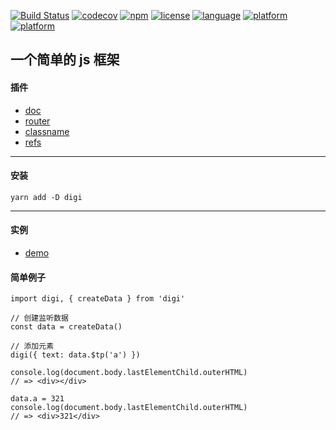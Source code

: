 [![Build Status](https://travis-ci.org/digi1874/digi.svg?branch=master)](https://travis-ci.org/digi1874/digi)
[![codecov](https://codecov.io/gh/digi1874/digi/branch/master/graph/badge.svg)](https://codecov.io/gh/digi1874/digi)
[![npm](https://img.shields.io/npm/v/digi.svg)](https://www.npmjs.com/package/digi)
[![license](https://img.shields.io/npm/l/digi.svg)](https://github.com/digi1874/digi/blob/master/LICENSE)
[![language](https://img.shields.io/badge/language-javascript-orange.svg)](https://developer.mozilla.org/bm/docs/Web/JavaScript)
[![platform](https://img.shields.io/badge/platform-nodejs-lightgrey.svg)](https://nodejs.org)
[![platform](https://img.shields.io/badge/platform-browser-lightgrey.svg)](https://baike.baidu.com/item/%E6%B5%8F%E8%A7%88%E5%99%A8/213911)

## 一个简单的 js 框架

#### 插件
- [doc](https://digi1874.github.io/digi-doc/1.0.9/index.html)
- [router](https://github.com/digi1874/digi-router)
- [classname](https://github.com/digi1874/digi-classname)
- [refs](https://github.com/digi1874/digi-refs)

----
#### 安装
```
yarn add -D digi
```

----
#### 实例
- [demo](https://github.com/lin09/demo/tree/master/digi)

#### 简单例子
```
import digi, { createData } from 'digi'

// 创建监听数据
const data = createData()

// 添加元素
digi({ text: data.$tp('a') })

console.log(document.body.lastElementChild.outerHTML)
// => <div></div>

data.a = 321
console.log(document.body.lastElementChild.outerHTML)
// => <div>321</div>
```
